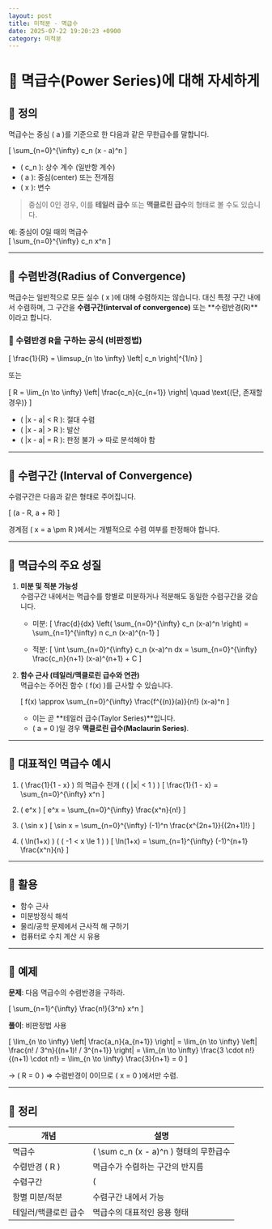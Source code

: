 ```yaml
---
layout: post
title: 미적분 - 멱급수
date: 2025-07-22 19:20:23 +0900
category: 미적분
---
```

# 📘 멱급수(Power Series)에 대해 자세하게

## 🔸 정의

멱급수는 중심 \( a \)를 기준으로 한 다음과 같은 무한급수를 말합니다.

\[
\sum_{n=0}^{\infty} c_n (x - a)^n
\]

- \( c_n \): 상수 계수 (일반항 계수)
- \( a \): 중심(center) 또는 전개점
- \( x \): 변수

> 중심이 0인 경우, 이를 **테일러 급수** 또는 **맥클로린 급수**의 형태로 볼 수도 있습니다.

예: 중심이 0일 때의 멱급수  
\[
\sum_{n=0}^{\infty} c_n x^n
\]

---

## 🔸 수렴반경(Radius of Convergence)

멱급수는 일반적으로 모든 실수 \( x \)에 대해 수렴하지는 않습니다. 대신 특정 구간 내에서 수렴하며, 그 구간을 **수렴구간(interval of convergence)** 또는 **수렴반경(R)**이라고 합니다.

### 📌 수렴반경 R을 구하는 공식 (비판정법)
\[
\frac{1}{R} = \limsup_{n \to \infty} \left| c_n \right|^{1/n}
\]

또는

\[
R = \lim_{n \to \infty} \left| \frac{c_n}{c_{n+1}} \right| \quad \text{(단, 존재할 경우)}
\]

- \( |x - a| < R \): 절대 수렴
- \( |x - a| > R \): 발산
- \( |x - a| = R \): 판정 불가 → 따로 분석해야 함

---

## 🔸 수렴구간 (Interval of Convergence)

수렴구간은 다음과 같은 형태로 주어집니다.

\[
(a - R, a + R)
\]

경계점 \( x = a \pm R \)에서는 개별적으로 수렴 여부를 판정해야 합니다.

---

## 🔸 멱급수의 주요 성질

1. **미분 및 적분 가능성**  
   수렴구간 내에서는 멱급수를 항별로 미분하거나 적분해도 동일한 수렴구간을 갖습니다.

   - 미분:
     \[
     \frac{d}{dx} \left( \sum_{n=0}^{\infty} c_n (x-a)^n \right)
     = \sum_{n=1}^{\infty} n c_n (x-a)^{n-1}
     \]

   - 적분:
     \[
     \int \sum_{n=0}^{\infty} c_n (x-a)^n dx
     = \sum_{n=0}^{\infty} \frac{c_n}{n+1} (x-a)^{n+1} + C
     \]

2. **함수 근사 (테일러/맥클로린 급수와 연관)**  
   멱급수는 주어진 함수 \( f(x) \)를 근사할 수 있습니다.

   \[
   f(x) \approx \sum_{n=0}^{\infty} \frac{f^{(n)}(a)}{n!} (x-a)^n
   \]

   - 이는 곧 **테일러 급수(Taylor Series)**입니다.
   - \( a = 0 \)일 경우 **맥클로린 급수(Maclaurin Series)**.

---

## 🔸 대표적인 멱급수 예시

1. \( \frac{1}{1 - x} \) 의 멱급수 전개 ( \( |x| < 1 \) )
   \[
   \frac{1}{1 - x} = \sum_{n=0}^{\infty} x^n
   \]

2. \( e^x \)
   \[
   e^x = \sum_{n=0}^{\infty} \frac{x^n}{n!}
   \]

3. \( \sin x \)
   \[
   \sin x = \sum_{n=0}^{\infty} (-1)^n \frac{x^{2n+1}}{(2n+1)!}
   \]

4. \( \ln(1+x) \) ( \( -1 < x \le 1 \) )
   \[
   \ln(1+x) = \sum_{n=1}^{\infty} (-1)^{n+1} \frac{x^n}{n}
   \]

---

## 🔸 활용

- 함수 근사
- 미분방정식 해석
- 물리/공학 문제에서 근사적 해 구하기
- 컴퓨터로 수치 계산 시 유용

---

## 🔸 예제

**문제**: 다음 멱급수의 수렴반경을 구하라.

\[
\sum_{n=1}^{\infty} \frac{n!}{3^n} x^n
\]

**풀이**: 비판정법 사용

\[
\lim_{n \to \infty} \left| \frac{a_n}{a_{n+1}} \right| =
\lim_{n \to \infty} \left| \frac{n! / 3^n}{(n+1)! / 3^{n+1}} \right| =
\lim_{n \to \infty} \frac{3 \cdot n!}{(n+1) \cdot n!} = \lim_{n \to \infty} \frac{3}{n+1} = 0
\]

→ \( R = 0 \) ⇒ 수렴반경이 0이므로 \( x = 0 \)에서만 수렴.

---

## 📌 정리

| 개념 | 설명 |
|------|------|
| 멱급수 | \( \sum c_n (x - a)^n \) 형태의 무한급수 |
| 수렴반경 \( R \) | 멱급수가 수렴하는 구간의 반지름 |
| 수렴구간 | \( |x - a| < R \) |
| 항별 미분/적분 | 수렴구간 내에서 가능 |
| 테일러/맥클로린 급수 | 멱급수의 대표적인 응용 형태 |
